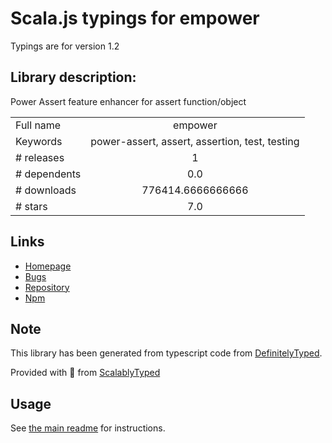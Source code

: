 
# Scala.js typings for empower

Typings are for version 1.2

## Library description:
Power Assert feature enhancer for assert function/object

|                    |                 |
| ------------------ | :-------------: |
| Full name          | empower |
| Keywords           | power-assert, assert, assertion, test, testing |
| # releases         | 1 |
| # dependents       | 0.0 |
| # downloads        | 776414.6666666666 |
| # stars            | 7.0 |

## Links
- [Homepage](https://github.com/power-assert-js/empower)
- [Bugs](https://github.com/power-assert-js/empower/issues)
- [Repository](https://github.com/power-assert-js/empower)
- [Npm](https://www.npmjs.com/package/empower)
    


## Note
This library has been generated from typescript code from [DefinitelyTyped](https://definitelytyped.org).

Provided with :purple_heart: from [ScalablyTyped](https://github.com/oyvindberg/ScalablyTyped)

## Usage
See [the main readme](../../readme.md) for instructions.


